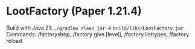 # LootFactory (Paper 1.21.4)
Build with Java 21: `./gradlew clean jar` -> `build/libs/LootFactory.jar`
Commands: /factoryshop, /factory give <player> <type> [level], /factory listtypes, /factory reload
